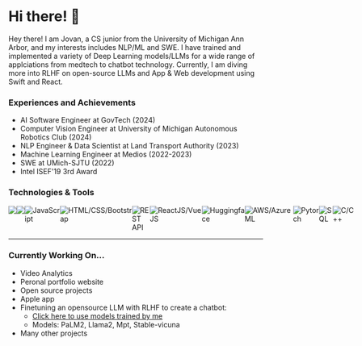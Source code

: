 # Hi there! 👋
Hey there! I am Jovan, a CS junior from the University of Michigan Ann Arbor, and my interests includes NLP/ML and SWE. I have trained and implemented a variety of Deep Learning models/LLMs for a wide range of applciations from medtech to chatbot technology. Currently, I am diving more into RLHF on open-source LLMs and App & Web development using Swift and React.

### Experiences and Achievements
- AI Software Engineer at GovTech (2024)
- Computer Vision Engineer at University of Michigan Autonomous Robotics Club (2024)
- NLP Engineer & Data Scientist at Land Transport Authority (2023) 
- Machine Learning Engineer at Medios (2022-2023)
- SWE at UMich-SJTU (2022)
- Intel ISEF'19 3rd Award

### Technologies & Tools
<div style="display: flex">
  <img src="https://img.shields.io/badge/-Python-red"/>
  <img src="https://img.shields.io/badge/-Swift-orange"/>
  <img alt="JavaScript" src="https://img.shields.io/badge/-Javascript-yellow" />
  <img alt="HTML/CSS/Bootstrap" src="https://img.shields.io/badge/-HTML%2FCSS/Bootstrap-yellowgreen" />
  <img alt="REST API" src="https://img.shields.io/badge/-REST API-green" />
  <img alt="ReactJS/VueJS" src="https://img.shields.io/badge/-ReactJS/VueJS-green" />
  <img alt="Huggingface" src="https://img.shields.io/badge/-Huggingface-61b083" />
  <img alt="AWS/AzureML" src="https://img.shields.io/badge/-AWS/AzureML-4ca158" />
  <img alt="Pytorch" src="https://img.shields.io/badge/-Pytorch-3e8bc3" />
  <img alt="SQL" src="https://img.shields.io/badge/-SQL-3e8bc3" />
  <img alt="C/C++" src="https://img.shields.io/badge/-C/C++-8c5aee" />
</div>
<hr>

### Currently Working On...
- Video Analytics
- Peronal portfolio website
- Open source projects
- Apple app
- Finetuning an opensource LLM with RLHF to create a chatbot:
  - [Click here to use models trained by me](https://huggingface.co/TheTravellingEngineer)
  - Models: PaLM2, Llama2, Mpt, Stable-vicuna
- Many other projects

<!-- ### Find me at...
[My Website!]() <br>
Drop a mail to me through my website, simply click on the mail icon, type your message and send it! -->

<!--
**JovanYap/JovanYap** is a ✨ _special_ ✨ repository because its `README.md` (this file) appears on your GitHub profile.

Here are some ideas to get you started:

- 🔭 I’m currently working on ...
- 🌱 I’m currently learning ...
- 👯 I’m looking to collaborate on ...
- 🤔 I’m looking for help with ...
- 💬 Ask me about ...
- 📫 How to reach me: ...
- 😄 Pronouns: ...
- ⚡ Fun fact: ...
-->
